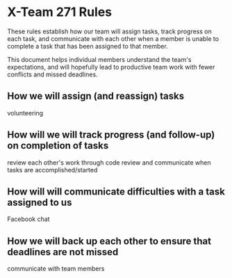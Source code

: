 # X-Team 271 Rules

These rules establish how our team will assign tasks,
track progress on each task, and communicate with each other 
when a member is unable to complete a task that has been assigned to that member.

This document helps individual members understand the team's expectations,
and will hopefully lead to productive team work with fewer conflicts
and missed deadlines.

## How we will assign (and reassign) tasks

volunteering

## How will we will track progress (and follow-up) on completion of tasks

review each other's work through code review and communicate when tasks are accomplished/started

## How will will communicate difficulties with a task assigned to us

Facebook chat

## How we will back up each other to ensure that deadlines are not missed

communicate with team members



